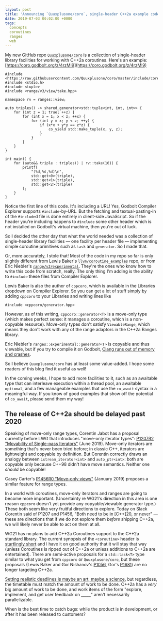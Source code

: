 ```yaml
---
layout: post
title: 'Announcing `Quuxplusone/coro`, single-header C++2a example code'
date: 2019-07-03 00:02:00 +0000
tags:
  concepts
  coroutines
  ranges
  web
---
```


My new GitHub repo [`Quuxplusone/coro`](https://github.com/Quuxplusone/coro) is a collection
of single-header library facilities for working with C++2a coroutines. Here's an example:
[https://coro.godbolt.org/z/4rzMI9](https://coro.godbolt.org/z/4rzMI9)

    #include <https://raw.githubusercontent.com/Quuxplusone/coro/master/include/coro/shared_generator.h>
    #include <stdio.h>
    #include <tuple>
    #include <range/v3/view/take.hpp>

    namespace rv = ranges::view;

    auto triples() -> shared_generator<std::tuple<int, int, int>> {
        for (int z = 1; true; ++z) {
            for (int x = 1; x < z; ++x) {
                for (int y = x; y < z; ++y) {
                    if (x*x + y*y == z*z) {
                        co_yield std::make_tuple(x, y, z);
                    }
                }
            }
        }
    }

    int main() {
        for (auto&& triple : triples() | rv::take(10)) {
            printf(
                "(%d,%d,%d)\n",
                std::get<0>(triple),
                std::get<1>(triple),
                std::get<2>(triple)
            );
        }
    }

Notice the first line of this code. It's including a URL! Yes, Godbolt Compiler Explorer supports
`#include`-by-URL. But the fetching and textual-pasting-in of the `#include`d file is done entirely
in client-side JavaScript. So if the header you're including happens to `#include` some other header
which is not installed on Godbolt's virtual machine, then you're out of luck.

So I decided the other day that what the world needed was a collection of single-header library
facilities — one facility per header file — implementing simple coroutine primitives such as `task`
and `generator`. So I made that.

Or, more accurately, I stole that! Most of the code in my repo so far is only slightly different from Lewis Baker's
[`llvm/coroutine_examples`](https://github.com/lewissbaker/llvm/tree/master/coroutine_examples) repo,
or from Eric Niebler's [`range/v3/experimental`](https://github.com/ericniebler/range-v3/tree/master/include/range/v3/experimental/utility).
They're the ones who know how to write this code from scratch, really. The only thing I'm adding is
the ability to `#include` these files from Compiler Explorer.

Lewis Baker is also the author of `cppcoro`, which is available in the Libraries dropdown on Compiler Explorer.
So you can get a lot of stuff simply by adding `cppcoro` to your Libraries and writing lines like

    #include <cppcoro/generator.hpp>

However, as of this writing, `cppcoro::generator<T>` is a move-only type (which makes perfect sense:
it manages a coroutine, which is a non-copyable resource). Move-only types don't satisfy `ViewableRange`,
which means they don't work with any of the range adaptors in the C++2a Ranges library.

Eric Niebler's `ranges::experimental::generator<T>` is copyable and thus viewable, but if you try
to compile it on Godbolt, [Clang runs out of memory and crashes](https://coro.godbolt.org/z/j9nUmw).

So I believe `Quuxplusone/coro` has at least some value-added. I hope some readers of this blog
find it useful as well!

In the coming weeks, I hope to add more facilities to it, such as an awaitable type that can interleave
execution within a thread pool, an awaitable `optional`, and a few manageable examples that use the
`co_await` syntax in a meaningful way.
If you know of good examples that show off the potential of `co_await`, please send them my way!


## The release of C++2a should be delayed past 2020

Speaking of move-only range types, Corentin Jabot has a proposal currently before LWG that introduces
"move-only iterator types":
[P1207R2 "Movability of Single-pass Iterators"](http://www.open-std.org/jtc1/sc22/wg21/docs/papers/2019/p1207r2.pdf)
(June 2019). Move-only iterators are something that's never been tried before;
in classic C++, iterators are lightweight and copyable by definition. But Corentin correctly draws
an analogy between `istream_iterator<int>` and `auto_ptr<int>`: both are copyable only because C++98
didn't have move semantics. Neither one _should_ be copyable!

Casey Carter's [P1456R0 "Move-only views"](http://www.open-std.org/jtc1/sc22/wg21/docs/papers/2019/p1456r0.pdf) (January 2019)
proposes a similar feature for range types.

In a world with coroutines, move-only iterators and ranges are going to become more important.
(Uncertainty re WG21's direction in this area is one reason `cppcoro` doesn't yet provide
any copyable/viewable generator type.) These both seem like very fruitful directions to explore.
Today on Slack Corentin said of P1207 and P1456, "Both need to be in [C++]20, or never" — these are
directions that if we do not explore them _before_ shipping C++2a, we will likely never be able to
act on them at all.

WG21 has no plans to add C++2a Coroutines support to the C++2a standard library. The current synopsis
of the `<coroutine>` header is [startlingly short](http://eel.is/c++draft/coroutine.syn) and I have it on
good authority that it will stay that way (unless Coroutines is ripped out of C++2a or unless
additions to C++2a are entertained). There are semi-active proposals for a `std::task<T>` type similar to what
you get from `cppcoro` or `Quuxplusone/coro`, but these proposals (Lewis Baker and Gor Nishanov's
[P1056](http://www.open-std.org/jtc1/sc22/wg21/docs/papers/2018/p1056r1.html),
Gor's [P1681](http://www.open-std.org/jtc1/sc22/wg21/docs/papers/2019/p1681r0.pdf)) are no longer targeting C++2a.

[Setting realistic deadlines is maybe an art, maybe a science](https://hackernoon.com/deadlines-that-are-doomed-from-the-beginning-21fd6960cd7e),
but regardless, the timetable must match the amount of work
to be done. C++2a has a _very_ big amount of work to be done, and work items of the form
"explore, implement, and get user feedback on _____" aren't necessarily parallelizable.

When is the best time to catch bugs: while the product is in development, or after it has been released to customers?
